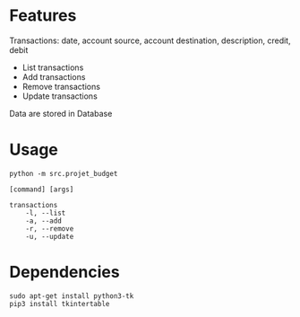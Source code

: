 # Features

Transactions: date, account source, account destination, description, credit, debit

- List transactions
- Add transactions
- Remove transactions
- Update transactions

Data are stored in Database

# Usage

    python -m src.projet_budget

    [command] [args]

    transactions
        -l, --list
        -a, --add
        -r, --remove
        -u, --update

# Dependencies

	sudo apt-get install python3-tk
	pip3 install tkintertable